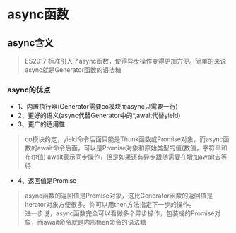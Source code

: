 # async函数

## async含义

> ES2017 标准引入了async函数，使得异步操作变得更加方便。简单的来说async就是Generator函数的语法糖

### async的优点

- 1、内置执行器(Generator需要co模块而async只需要一行)
- 2、更好的语义(async代替Generator中的*,await代替yield)
- 3、更广的适用性
> co模块约定，yield命令后面只能是Thunk函数或Promise对象，而async函数的await命令后面，可以是Promise对象和原始类型的值(数值，字符串和布尔值) await表示同步操作，但是如果还有异步跟随需要在增加await去等待
- 4、返回值是Promise

> async函数的返回值是Promise对象，这比Generator函数的返回值是Iterator对象方便很多。你可以用then方法指定下一步的操作。</br>
进一步说，async函数完全可以看做多个异步操作，包装成的Promise对象，而await命令就是内部then命令的语法糖